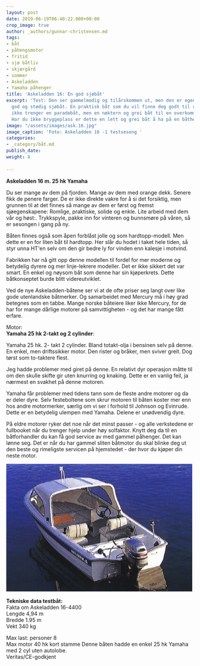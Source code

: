 ```yaml
---
layout: post
date: 2019-06-19T06:40:22.000+00:00
crop_image: true
author: _authors/gunnar-christensen.md
tags:
- båt
- påhengsmotor
- fritid
- sjø båtliv
- skjærgård
- sommer
- Askeladden
- Yamaha påhenger
title: 'Askeladden 16: En god sjøbåt'
excerpt: 'Test: Den ser gammelmodig og tilårskommen ut, men den er egentlig en veldig
  god og stødig sjøbåt. En praktisk båt som du vil finne deg godt til rette i om du
  ikke trenger en paradebåt, men en nøktern og grei båt til en overkommelig bruktbåtpris.
  Har du ikke bryggeplass er dette en lett og grei båt å ha på en båthenger.'
image: "/assets/images/ask.16.jpg"
image_caption: 'Foto: Askeladden 16 -1 testsesong '
categories:
- _category/båt.md
publish_date: 
weight: 8

---
```

**Askeladden 16 m. 25 hk Yamaha**

Du ser mange av dem på fjorden. Mange av dem med orange dekk. Senere fikk de penere farger. De er ikke direkte vakre for å si det forsiktig, men grunnen til at det finnes så mange av dem er først og fremst sjøegenskapene: Romlige, praktiske, solide og enkle. Lite arbeid med dem vår og høst:. Trykkspyle, pakke inn for vinteren og bunnsmøre på våren, så er sesongen i gang på ny.

Båten finnes også som åpen forblåst jolle og som hardtopp-modell. Men dette er en for liten båt til hardtopp. Her slår du hodet i taket hele tiden, så styr unna HT'en selv om den gir bedre ly for vinden enn kalesje i motvind.

Fabrikken har nå gitt opp denne modellen til fordel for mer moderne og betydelig dyrere og mer linje-lekrere modeller. Det er ikke sikkert det var smart. En enkel og nøysom båt som denne har sin kjøperkrets. Dette båtkonseptet burde blitt videreutviklet.

Ved de nye Askeladden-båtene ser vi at de ofte priser seg langt over like gode utenlandske båtmerker. Og samarbeidet med Mercury må i høy grad betegnes som en tabbe. Mange norske båteiere liker ikke Mercury, for de har for mange dårlige motorer på samvittigheten - og det har mange fått erfare.

Motor:  
**Yamaha 25 hk 2-takt og 2 cylinder**:

Yamaha 25 hk. 2- takt 2 cylinder. Bland totakt-olja i bensinen selv på denne. En enkel, men driftssikker motor. Den rister og bråker, men sviver greit. Dog tørst som to-taktere flest.

Jeg hadde problemer med giret på denne. En relativt dyr operasjon måtte til om den skulle skifte gir uten knurring og knaking. Dette er en vanlig feil, ja nærmest en svakhet på denne motoren.

Yamaha får problemer med tidens tann som de fleste andre motorer og da er deler dyre. Selv festeboltene som skrur motoren til båten koster mer enn hos andre motormerker, særlig om vi ser i forhold til Johnson og Evinrude. Dette er en betydelig ulempen med Yamaha. Delene er unødvendig dyre.

På eldre motorer ryker det noe når det minst passer - og alle verkstedene er fullbooket når du trenger hjelp under høy solfaktor. Knytt deg da til en båtforhandler du kan få god service av med gammel påhenger. Det kan lønne seg. Det er når du har gammel sliten båtmotor du skal blinke deg ut den beste og rimeligste servicen på hjemstedet - der hvor du kjøper din neste motor.

![](/assets/images/ask.16.1-1.jpg)

**Tekniske data testbåt:**  
Fakta om Askeladden 16-4400  
Lengde 4,94 m  
Bredde 1.95 m  
Vekt 340 kg

Max last: personer 8  
Max motor 40 hk kort stamme Denne båten hadde en enkel 25 hk Yamaha med 2 cyl uten autolobe.  
Veritas/CE-godkjent
